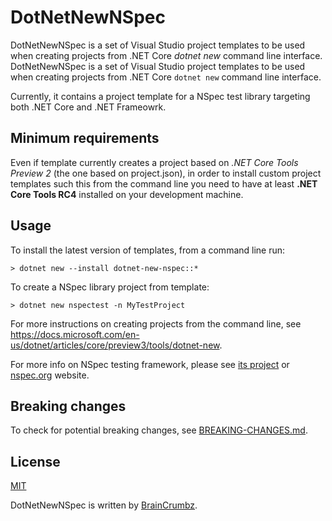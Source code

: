 # DotNetNewNSpec

DotNetNewNSpec is a set of Visual Studio project templates to be used when creating projects from .NET Core *dotnet new* command line interface.
DotNetNewNSpec is a set of Visual Studio project templates to be used when creating projects from .NET Core `dotnet new` command line interface.

Currently, it contains a project template for a NSpec test library targeting both .NET Core and .NET Frameowrk.

## Minimum requirements

Even if template currently creates a project based on *.NET Core Tools Preview 2* (the one based on project.json),
in order to install custom project templates such this from the command line you need to have at least **.NET Core Tools RC4**
installed on your development machine.

## Usage

To install the latest version of templates, from a command line run:

```
> dotnet new --install dotnet-new-nspec::*
```

To create a NSpec library project from template:

```
> dotnet new nspectest -n MyTestProject
```

For more instructions on creating projects from the command line, see https://docs.microsoft.com/en-us/dotnet/articles/core/preview3/tools/dotnet-new.

For more info on NSpec testing framework, please see [its project](https://github.com/nspec/NSpec) or [nspec.org](http://nspec.org/) website.

## Breaking changes

To check for potential breaking changes, see [BREAKING-CHANGES.md](./BREAKING-CHANGES.md).

## License

[MIT](./license.txt)

DotNetNewNSpec is written by [BrainCrumbz](http://www.braincrumbz.com).
